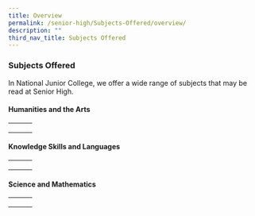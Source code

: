 ```yaml
---
title: Overview
permalink: /senior-high/Subjects-Offered/overview/
description: ""
third_nav_title: Subjects Offered
---
```

### Subjects Offered

In National Junior College, we offer a wide range of subjects that may be read at Senior High.

#### Humanities and the Arts

|  |  |  |
|---|---|---|
|  |  |  |
|  |  |  |
|  |  |  |

#### Knowledge Skills and Languages

|  |  |  |
|---|---|---|
|  |  |  |
|  |  |  |
|  |  |  |

#### Science and Mathematics

|  |  |  |
|---|---|---|
|  |  |  |
|  |  |  |
|  |  |  |